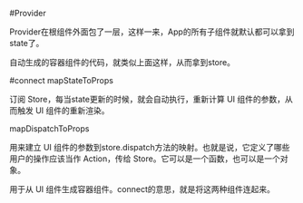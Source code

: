 #Provider

Provider在根组件外面包了一层，这样一来，App的所有子组件就默认都可以拿到state了。

自动生成的容器组件的代码，就类似上面这样，从而拿到store。

#connect
mapStateToProps

订阅 Store，每当state更新的时候，就会自动执行，重新计算 UI 组件的参数，从而触发 UI 组件的重新渲染。

mapDispatchToProps

用来建立 UI 组件的参数到store.dispatch方法的映射。也就是说，它定义了哪些用户的操作应该当作 Action，传给 Store。它可以是一个函数，也可以是一个对象。

用于从 UI 组件生成容器组件。connect的意思，就是将这两种组件连起来。